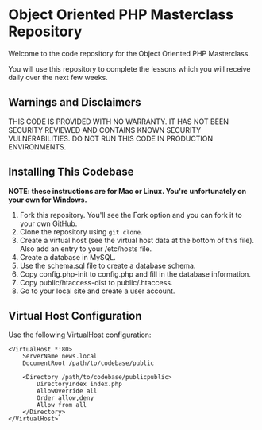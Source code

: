 # Object Oriented PHP Masterclass Repository

Welcome to the code repository for the Object Oriented PHP Masterclass.

You will use this repository to complete the lessons which you will receive daily over the next few weeks.

Warnings and Disclaimers
------------------------

THIS CODE IS PROVIDED WITH NO WARRANTY. IT HAS NOT BEEN SECURITY REVIEWED AND CONTAINS KNOWN SECURITY VULNERABILITIES. DO NOT RUN THIS CODE IN PRODUCTION ENVIRONMENTS.

Installing This Codebase
------------------------

**NOTE: these instructions are for Mac or Linux. You're unfortunately on your own for Windows.**

1. Fork this repository. You'll see the Fork option and you can fork it to your own GitHub.
2. Clone the repository using ```git clone```.
3. Create a virtual host (see the virtual host data at the bottom of this file). Also add an entry to your /etc/hosts file.
4. Create a database in MySQL.
5. Use the schema.sql file to create a database schema.
6. Copy config.php-init to config.php and fill in the database information.
7. Copy public/htaccess-dist to public/.htaccess.
8. Go to your local site and create a user account.

Virtual Host Configuration
--------------------------

Use the following VirtualHost configuration:

```
<VirtualHost *:80>
    ServerName news.local
    DocumentRoot /path/to/codebase/public

    <Directory /path/to/codebase/publicpublic>
        DirectoryIndex index.php
        AllowOverride all
        Order allow,deny
        Allow from all
    </Directory>
</VirtualHost>
```

